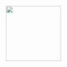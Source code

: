<!--
.. title: El cielo de los animales
.. slug: el-cielo-de-los-animales
.. date: 2023-01-09 11:26:04 UTC-06:00
.. tags: cuentos, literatura-estadounidense
.. category: 
.. link: 
.. description: 
.. type: text
-->

<p style="text-align: center;">
<img src="https://i.gr-assets.com/images/S/compressed.photo.goodreads.com/books/1458579157l/28354936._SY475_.jpg" width="150px">
</p>


